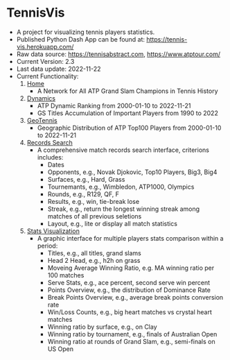 # TennisVis
 * A project for visualizing tennis players statistics.
 * Published Python Dash App can be found at: https://tennis-vis.herokuapp.com/
 * Raw data source: https://tennisabstract.com, https://www.atptour.com/
 * Current Version: 2.3
 * Last data update: 2022-11-22
 * Current Functionality:
    1. [Home](https://tennis-vis.herokuapp.com/)
        - A Network for All ATP Grand Slam Champions in Tennis History
    2. [Dynamics](https://tennis-vis.herokuapp.com/dynamics)
        - ATP Dynamic Ranking from 2000-01-10 to 2022-11-21
        - GS Titles Accumulation of Important Players from 1990 to 2022
    3. [GeoTennis](https://tennis-vis.herokuapp.com/geotennis)
        - Geographic Distribution of ATP Top100 Players from 2000-01-10 to 2022-11-21
    4. [Records Search](https://tennis-vis.herokuapp.com/records)
        - A comprehensive match records search interface, criterions includes:
            - Dates
            - Opponents, e.g., Novak Djokovic, Top10 Players, Big3, Big4
            - Surfaces, e.g., Hard, Grass
            - Tournemants, e.g., Wimbledon, ATP1000, Olympics
            - Rounds, e.g., R129, QF, F
            - Results, e.g., win, tie-break lose
            - Streak, e.g., return the longest winning streak among matches of all previous seletions
            - Layout, e.g., lite or display all match statistics
    5. [Stats Visualization](https://tennis-vis.herokuapp.com/stats)
        - A graphic interface for multiple players stats comparison within a period:
            - Titles, e.g., all titles, grand slams
            - Head 2 Head, e.g., h2h on grass
            - Moveing Average Winning Ratio, e.g. MA winning ratio per 100 matches
            - Serve Stats, e.g., ace percent, second serve win percent
            - Points Overview, e.g., the distribution of Dominance Rate
            - Break Points Overview, e.g., average break points conversion rate
            - Win/Loss Counts, e.g., big heart matches vs crystal heart matches
            - Winning ratio by surface, e.g., on Clay
            - Winning ratio by tournament, e.g., finals of Australian Open
            - Winning ratio at rounds of Grand Slam, e.g., semi-finals on US Open